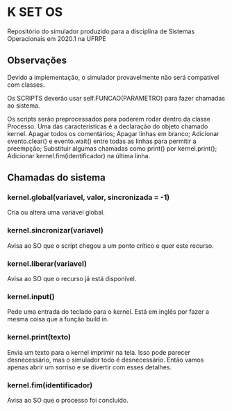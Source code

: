 # K SET OS
Repositório do simulador produzido para a disciplina de Sistemas Operacionais em 2020.1 na UFRPE


## Observações

Devido a implementação, o simulador provavelmente não será compatível com classes.

Os SCRIPTS deverão usar self.FUNCAO(PARAMETRO) para fazer chamadas ao sistema.

Os scripts serão preprocessados para poderem rodar dentro da classe Processo. Uma das caracteristicas é a declaração do objeto chamado kernel. Apagar todos os comentários; Apagar linhas em branco; Adicionar evento.clear() e evento.wait() entre todas as linhas para permitir a preempção; Substituir algumas chamadas como print() por kernel.print(); Adicionar kernel.fim(identificador) na última linha.


## Chamadas do sistema

### kernel.global(variavel, valor, sincronizada = -1)
Cria ou altera uma variável global.

### kernel.sincronizar(variavel)
Avisa ao SO que o script chegou a um ponto crítico e quer este recurso.

### kernel.liberar(variavel)
Avisa ao SO que o recurso já está disponível.

### kernel.input()
Pede uma entrada do teclado para o kernel.
Está em inglês por fazer a mesma coisa que a função build in.

### kernel.print(texto)
Envia um texto para o kernel imprimir na tela.
Isso pode parecer desnecessário, mas o simulador todo é desnecessário. Então vamos apenas abrir um sorriso e se divertir com esses detalhes.

### kernel.fim(identificador)
Avisa ao SO que o processo foi concluído.
